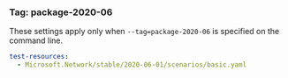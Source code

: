 ### Tag: package-2020-06

These settings apply only when `--tag=package-2020-06` is specified on the command line.

``` yaml $(tag) == 'package-2020-06'
test-resources:
  - Microsoft.Network/stable/2020-06-01/scenarios/basic.yaml
```